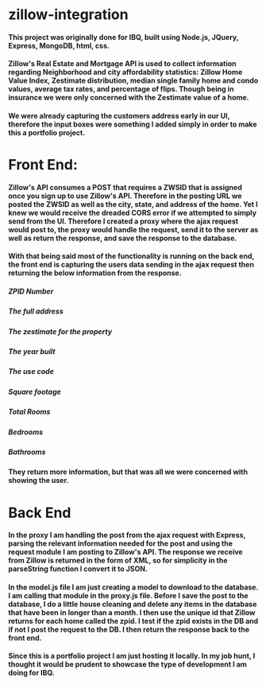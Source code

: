 # zillow-integration

#### This project was originally done for IBQ, built using Node.js, JQuery, Express, MongoDB, html, css.

#### Zillow's Real Estate and Mortgage API is used to collect information regarding Neighborhood and city affordability statistics: Zillow Home Value Index, Zestimate distribution, median single family home and condo values, average tax rates, and percentage of flips. Though being in insurance we were only concerned with the Zestimate value of a home. 

#### We were already capturing the customers address early in our UI, therefore the input boxes were something I added simply in order to make this a portfolio project. 

# Front End: 

#### Zillow's API consumes a POST that requires a ZWSID that is assigned once you sign up to use Zillow's API. Therefore in the posting URL we posted the ZWSID as well as the city, state, and address of the home. Yet I knew we would receive the dreaded CORS error if we attempted to simply send from the UI. Therefore I created a proxy where the ajax request would post to, the proxy would handle the request, send it to the server as well as return the response, and save the response to the database. 

#### With that being said most of the functionality is running on the back end, the front end is capturing the users data sending in the ajax request then returning the below information from the response. 

##### ZPID Number
##### The full address
##### The zestimate for the property
##### The year built
##### The use code
##### Square footage
##### Total Rooms
##### Bedrooms
##### Bathrooms

#### They return more information, but that was all we were concerned with showing the user.

# Back End

#### In the proxy I am handling the post from the ajax request with Express, parsing the relevant information needed for the post and using the request module I am posting to Zillow's API. The response we receive from Zillow is returned in the form of XML, so for simplicity in the parseString function I convert it to JSON. 

#### In the model.js file I am just creating a model to download to the database. I am calling that module in the proxy.js file. Before I save the post to the database, I do a little house cleaning and delete any items in the database that have been in longer than a month. I then use the unique id that Zillow returns for each home called the zpid. I test if the zpid exists in the DB and if not I post the request to the DB. I then return the response back to the front end.

#### Since this is a portfolio project I am just hosting it locally. In my job hunt, I thought it would be prudent to showcase the type of development I am doing for IBQ.  







